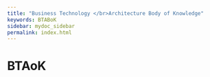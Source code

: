 ```yaml
---
title: "Business Technology </br>Architecture Body of Knowledge"
keywords: BTABoK
sidebar: mydoc_sidebar
permalink: index.html
---
```


<body>
<h1>
    BTAoK
</h1>    
</body>